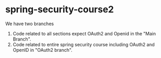 # spring-security-course2

We have two branches

1. Code related to all sections expect OAuth2 and Openid in the "Main Branch".
2. Code related to entire spring security course including OAuth2 and OpenID in "OAuth2 branch".
